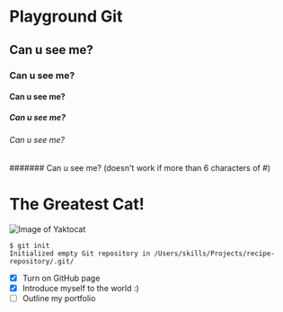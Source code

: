 # Playground Git
## Can u see me?
### Can u see me?
#### Can u see me?
##### Can u see me?
###### Can u see me?
####### Can u see me? (doesn't work if more than 6 characters of #)

# The Greatest Cat!
![Image of Yaktocat](https://octodex.github.com/images/yaktocat.png)


```
$ git init
Initialized empty Git repository in /Users/skills/Projects/recipe-repository/.git/
```

- [x] Turn on GitHub page
- [x] Introduce myself to the world :)
- [ ] Outline my portfolio
